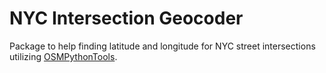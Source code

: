# NYC Intersection Geocoder
Package to help finding latitude and longitude for NYC street intersections utilizing [OSMPythonTools](https://github.com/mocnik-science/osm-python-tools).


